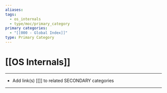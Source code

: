 ```yaml
---
aliases:
tags:
  - os_internals
  - type/moc/primary_category
primary categories:
  - "[[000 - Global Index]]"
type: Primary Category
---
```

# [[OS Internals]]

***

* Add link(s) [[]] to related SECONDARY categories

***
